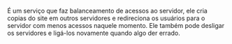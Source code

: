 É um serviço que faz balanceamento de acessos ao servidor, ele cria copias do site em outros servidores e redireciona os usuários para o servidor com menos acessos naquele momento. Ele também pode desligar os servidores e ligá-los novamente quando algo der errado.